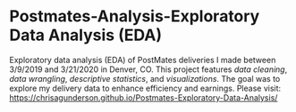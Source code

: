 # Postmates-Analysis-Exploratory Data Analysis (EDA)

Exploratory data analysis (EDA) of PostMates deliveries I made between 3/9/2019 and 3/21/2020 in Denver, CO. This project features _data cleaning_, _data wrangling_, _descriptive statistics_, and _visualizations_. The goal was to explore my delivery data to enhance efficiency and earnings. Please visit: https://chrisagunderson.github.io/Postmates-Exploratory-Data-Analysis/

